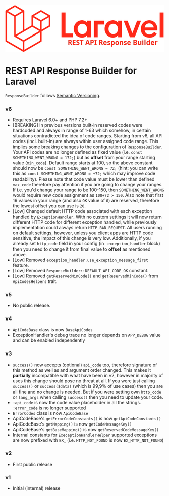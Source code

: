 ![REST API Response Builder for Laravel](img/laravel-logolockup-rgb-red.png)

# REST API Response Builder for Laravel #

 `ResponseBuilder` follows [Semantic Versioning](http://semver.org/).


### v6 ###

 * Requires Laravel 6.0+ and PHP 7.2+
 * [BREAKING] In previous versions built-in reserved codes were hardcoded and always in range of 1-63 which somehow, in certain
 situations contradicted the idea of code ranges. Starting from v6, all API codes (incl. built-in) are always within user
 assigned code range. This implies some breaking changes to the configuration of `ResponseBuilder`. Your API codes are no longer
 defined as fixed value (i.e. `const SOMETHING_WENT_WRONG = 172;`) but as **offset** from your range starting value (`min_code`).
 Default range starts at 100, so the above constant should now be `const SOMETHING_WENT_WRONG = 72;` (hint: you can write this as
 `const SOMETHING_WENT_WRONG = +72;` which may improve code readability). Please note that code value must be lower than defined
 `max_code` therefore pay attention if you are going to change your ranges. If i.e. you'd change your range to be 100-150, then
 `SOMETHING_WENT_WRONG` would require new code assignment as `100+72 > 150`. Also note that first 19 values in your range
 (and also `OK` value of `0`) are reserved, therefore the lowest offset you can use is `20`.
 * [Low] Changed default HTTP code associated with each exception handled by `ExceptionHandler`. With no custom settings it will
 now return different HTTP code for different exception handled, while previously implementation could always return 
 `HTTP_BAD_REQUEST`. All users running on default settings, however, unless you client apps are HTTP code sensitive, the impact
 of this change is very low. Additionally, if you already set `http_code` field in your config (in ` exception_handler` block)
 then you need to change it from final value to **offset** as mentioned above.
 * [Low] Removed `exception_handler.use_exception_message_first` feature.
 * [Low] Removed `ResponseBuilder::DEFAULT_API_CODE_OK` constant.
 * [Low] Removed `getReservedMinCode()` and `getReservedMinCode()` from `ApiCodesHelpers` trait.


### v5 ###

 * No public release.


### v4 ###

 * `ApiCodeBase` class is now `BaseApiCodes`
 * ExceptionHandler's debug trace no longer depends on `APP_DEBUG` value and can be enabled independently


### v3 ###

 * `success()` now accepts (optional) `api_code` too, therefore signature of this method as well as and argument
 order changed. This makes it **partially** incompatible with what have been in v2, however in majority of uses
 this change should pose no threat at all. If you were just calling `success()` or `success($data)` (which is 
 99,9% of use cases) then you are all fine and no change is needed. But if you were setting own 
 `http_code` or `lang_args` when calling `success()` then you need to update your code. 
 * `:api_code` is now the code value placeholder in all the strings. `:error_code` is no longer supported
 * `ErrorCodes` class is now `ApiCodeBase`
 * ApiCodeBase's `getErrorCodeConstants()` is now `getApiCodeConstants()`
 * ApiCodeBase's `getMapping()` is now `getCodeMessageKey()`
 * ApiCodeBase's `getBaseMapping()` is now `getReservedCodeMessageKey()`
 * Internal constants for `ExeceptionHandlerHelper` supported exceptions are now prefixed with `EX_` (i.e. `HTTP_NOT_FOUND`
 is now `EX_HTTP_NOT_FOUND`)


### v2 ###

 * First public release


### v1 ###

 * Initial (internal) release

